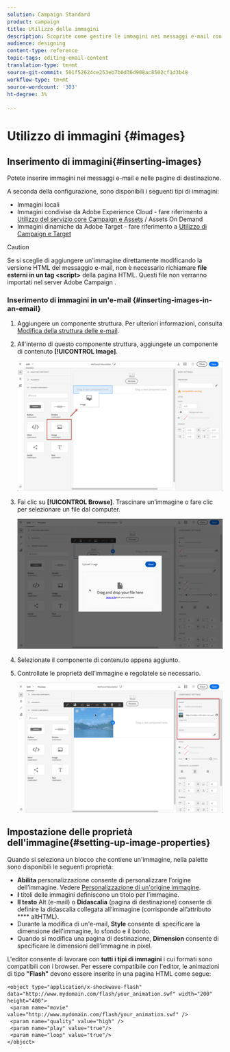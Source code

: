 ```yaml
---
solution: Campaign Standard
product: campaign
title: Utilizzo delle immagini
description: Scoprite come gestire le immagini nei messaggi e-mail con Designer e-mail.
audience: designing
content-type: reference
topic-tags: editing-email-content
translation-type: tm+mt
source-git-commit: 501f52624ce253eb7b0d36d908ac8502cf1d3b48
workflow-type: tm+mt
source-wordcount: '303'
ht-degree: 3%

---
```



# Utilizzo di immagini {#images}

## Inserimento di immagini{#inserting-images}

Potete inserire immagini nei messaggi e-mail e nelle pagine di destinazione.

A seconda della configurazione, sono disponibili i seguenti tipi di immagini:

* Immagini locali
* Immagini condivise da Adobe Experience Cloud - fare riferimento a [Utilizzo del servizio core Campaign e Assets](../../integrating/using/working-with-campaign-and-assets-core-service.md) / Assets On Demand
* Immagini dinamiche da  Adobe Target - fare riferimento a [Utilizzo di Campaign e Target](../../integrating/using/about-campaign-target-integration.md)

>[!CAUTION]
>
>Se si sceglie di aggiungere un&#39;immagine direttamente modificando la versione HTML del messaggio e-mail, non è necessario richiamare **file esterni in un tag &lt;script>** della pagina HTML. Questi file non verranno importati nel server Adobe Campaign .

### Inserimento di immagini in un&#39;e-mail {#inserting-images-in-an-email}

1. Aggiungere un componente struttura. Per ulteriori informazioni, consulta [Modifica della struttura delle e-mail](../../designing/using/designing-from-scratch.md#defining-the-email-structure).
1. All&#39;interno di questo componente struttura, aggiungete un componente di contenuto **[!UICONTROL Image]**.

   ![](assets/des_insert_images_1.png)

1. Fai clic su **[!UICONTROL Browse]**. Trascinare un’immagine o fare clic per selezionare un file dal computer.

   ![](assets/des_insert_images_2.png)

1. Selezionate il componente di contenuto appena aggiunto.
1. Controllate le proprietà dell’immagine e regolatele se necessario.

   ![](assets/des_insert_images_3.png)

## Impostazione delle proprietà dell&#39;immagine{#setting-up-image-properties}

Quando si seleziona un blocco che contiene un&#39;immagine, nella palette sono disponibili le seguenti proprietà:

* **Abilita** personalizzazione consente di personalizzare l’origine dell’immagine. Vedere [Personalizzazione di un&#39;origine immagine](../../designing/using/personalization.md#personalizing-an-image-source).
* **I** titoli delle immagini definiscono un titolo per l’immagine.
* **Il testo**  Alt (e-mail) o  **Didascalia**  (pagina di destinazione) consente di definire la didascalia collegata all’immagine (corrisponde all’attributo  **** altHTML).
* Durante la modifica di un&#39;e-mail, **Style** consente di specificare la dimensione dell&#39;immagine, lo sfondo e il bordo.
* Quando si modifica una pagina di destinazione, **Dimension** consente di specificare le dimensioni dell&#39;immagine in pixel.

L&#39;editor consente di lavorare con **tutti i tipi di immagini** i cui formati sono compatibili con i browser. Per essere compatibile con l&#39;editor, le animazioni di tipo **&quot;Flash&quot;** devono essere inserite in una pagina HTML come segue:

```
<object type="application/x-shockwave-flash" data="http://www.mydomain.com/flash/your_animation.swf" width="200" height="400">
 <param name="movie" value="http://www.mydomain.com/flash/your_animation.swf" />
 <param name="quality" value="high" />
 <param name="play" value="true"/>
 <param name="loop" value="true"/> 
</object>
```

<!--
## Modifying images with the Adobe Creative SDK{#modifying-images-with-the-adobe-creative-sdk}

You can edit images and use a complete set of features powered by the Adobe Creative SDK to enhance your images directly in the content editor when editing emails or landing pages.

The image editor offers a powerful, full-featured image editing UI component that allows you to edit images and apply effects and frames, original high-quality stickers, beautiful overlays, fun features like tilt shift and color splash, pro-level adjustments and more.

To modify an image with the Adobe Creative SDK:

1. Select the image.
1. In the toolbar, click the Creative Cloud icon.

   ![](assets/des_creative_sdk_icon.png)

1. Select the tool you want to use through the icons on the top of the window to modify the image.

   ![](assets/email_designer_ccsdktoolbar.png)

1. Click **[!UICONTROL Save]** when modifications are done. The updated image is saved on Adobe Campaign server and ready to be used.

>[!NOTE]
>
>Tools offered in the image editor cannot be customized.
-->